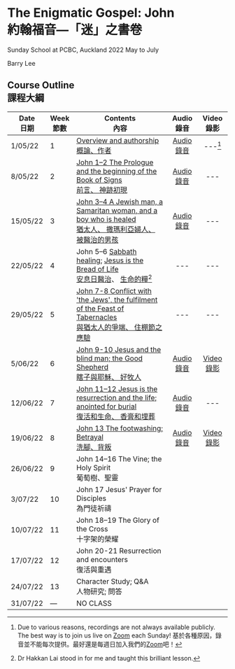 #  The Enigmatic Gospel: John <br/>約翰福音—「迷」之書卷
Sunday School at PCBC, Auckland
2022 May to July

Barry Lee

## Course Outline <br/> 課程大綱

| Date<br/>日期 | Week<br/>節數 | Contents<br/>內容                                                                                                                                                                                                              |                                                                      Audio<br/>錄音                                                                       |                                             Video<br/>錄影                                              |
| ------------- | ------------- | ------------------------------------------------------------------------------------------------------------------------------------------------------------------------------------------------------------------------------ |:---------------------------------------------------------------------------------------------------------------------------------------------------------:|:-------------------------------------------------------------------------------------------------------:|
| 1/05/22       | 1             | [Overview and authorship<br/>概論、作者](https://github.com/barrylee10/gospelofjohn/blob/main/John_00.md)                                                                                                                      | [Audio 錄音](https://www.dropbox.com/s/c71sneyw9dbshgj/John%2000%20overview%20and%20authorship%20%E6%A6%82%E8%AB%96%E8%88%87%E4%BD%9C%E8%80%85.mp3?raw=1) |                                                 ---[^1]                                                 |
| 8/05/22       | 2             | [John 1–2 The Prologue and the beginning of the Book of Signs<br/>前言、 神跡初現](https://github.com/barrylee10/gospelofjohn/blob/main/John_01-02.md)                                                                         |                                  [Audio 錄音](https://www.dropbox.com/s/4n1k8oyochfj0lb/John%2001%E2%80%9302.mp3?raw=1)                                   |                                                   ---                                                   |
| 15/05/22      | 3             | [John 3–4 A Jewish man, a Samaritan woman, and a boy who is healed<br/>猶太人、 撒瑪利亞婦人、 被醫治的男孩](https://github.com/barrylee10/gospelofjohn/blob/main/John_03-04.md)                                               |                                      [Audio 錄音](https://www.dropbox.com/s/moh9y1tmvkncvd5/John%2003-04.mp3?raw=1)                                       |                                                   ---                                                   |
| 22/05/22      | 4             | John 5–6 [Sabbath healing](https://padlet.com/gospel/john5); [Jesus is the Bread of Life](https://padlet.com/gospel/john6)<br/>[安息日醫治](https://padlet.com/gospel/john5)、 [生命的糧](https://padlet.com/gospel/john6)[^2] |                                                                            ---                                                                            |                                                   ---                                                   |
| 29/05/22      | 5             | [John 7-8 Conflict with 'the Jews', the fulfilment of the Feast of Tabernacles<br/>與猶太人的爭端、 住棚節之應驗](https://github.com/barrylee10/gospelofjohn/blob/main/John_07-08.md)                                          |                                                                            ---                                                                            |                                                   ---                                                   |
| 5/06/22       | 6             | [John 9-10 Jesus and the blind man; the Good Shepherd<br/>瞎子與耶穌、 好牧人](https://github.com/barrylee10/gospelofjohn/blob/main/John_09-10.md)                                                                                                                                                   | [Audio 錄音](https://www.dropbox.com/s/oo25hwqy4rsnp2b/John%2009%E2%80%9310%20audio.m4a?raw=1)                                                                                                                                                          |[Video 錄影](https://www.dropbox.com/s/7we5zs9vp59urtr/John%2009%E2%80%9310%20video.mp4?raw=1)                                                                                                         |
| 12/06/22      | 7             | [John 11–12 Jesus is the resurrection and the life; anointed for burial<br/>復活和生命、 香膏和埋葬](https://github.com/barrylee10/gospelofjohn/blob/main/John_11-12.md)                                                       |                              [Audio 錄音](https://www.dropbox.com/s/op2wid7mb1zaarc/John%2011%E2%80%9312%20audio.m4a?raw=1)                               |                                                   ---                                                   |
| 19/06/22      | 8             | [John 13 The footwashing; Betrayal<br/>洗腳、背叛](https://github.com/barrylee10/gospelofjohn/blob/main/John_13.md)                                                                                                            |               [Audio 錄音](https://www.dropbox.com/s/j4rh8fpjhx3leam/John%2013%20footwashing%2C%20betrayal%20%28audio%20only%29.m4a?raw=1)                | [Video 錄影](https://www.dropbox.com/s/zmy7nptx1bfr17a/John%2013%20footwashing%2C%20betrayal.mp4?raw=1) |
| 26/06/22      | 9             | John 14–16 The Vine; the Holy Spirit<br/>葡萄樹、聖靈                                                                                                                                                                          |                                                                                                                                                           |                                                                                                         |
| 3/07/22       | 10            | John 17 Jesus' Prayer for Disciples<br/>為門徒祈禱                                                                                                                                                                             |                                                                                                                                                           |                                                                                                         |
| 10/07/22      | 11            | John 18–19 The Glory of the Cross<br/>十字架的榮耀                                                                                                                                                                             |                                                                                                                                                           |                                                                                                         |
| 17/07/22      | 12            | John 20-21 Resurrection and encounters<br/>復活與重遇                                                                                                                                                                        |                                                                                                                                                           |                                                                                                         |
| 24/07/22      | 13            | Character Study; Q\&A<br/> 人物研究; 問答                                                                                                                                                                                      |                                                                                                                                                           |                                                                                                         |
| 31/07/22      | —             | NO CLASS                                                                                                                                                                                                                       |                                                                                                                                                           |                                                                                                         |

[^1]: Due to various reasons, recordings are not always available publicly. The best way is to join us live on [Zoom](https://us02web.zoom.us/j/2813814811?pwd=UzZJQVZsWXVVNmFPWGJleGhTbEU2dz09)
 each Sunday! 基於各種原因，錄音並不能每次提供。最好還是每週日加入我們的[Zoom](https://us02web.zoom.us/j/2813814811?pwd=UzZJQVZsWXVVNmFPWGJleGhTbEU2dz09)吧！
[^2]: Dr Hakkan Lai stood in for me and taught this brilliant lesson. 

